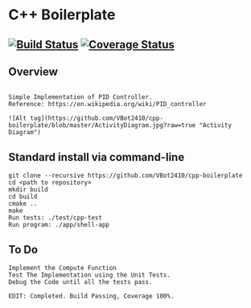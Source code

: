 # C++ Boilerplate
[![Build Status](https://travis-ci.org/VBot2410/cpp-boilerplate.svg?branch=master)](https://travis-ci.org/VBot2410/cpp-boilerplate)
[![Coverage Status](https://coveralls.io/repos/github/VBot2410/cpp-boilerplate/badge.png?branch=master)](https://coveralls.io/github/VBot2410/cpp-boilerplate?branch=master)
---

## Overview
```

Simple Implementation of PID Controller.
Reference: https://en.wikipedia.org/wiki/PID_controller

![Alt tag](https://github.com/VBot2410/cpp-boilerplate/blob/master/ActivityDiagram.jpg?raw=true "Activity Diagram")
```

## Standard install via command-line
```
git clone --recursive https://github.com/VBot2410/cpp-boilerplate
cd <path to repository>
mkdir build
cd build
cmake ..
make
Run tests: ./test/cpp-test
Run program: ./app/shell-app
```
## To Do
```
Implement the Compute Function
Test The Implementation using the Unit Tests.
Debug the Code until all the tests pass.

EDIT: Completed. Build Passing, Coverage 100%.
```
